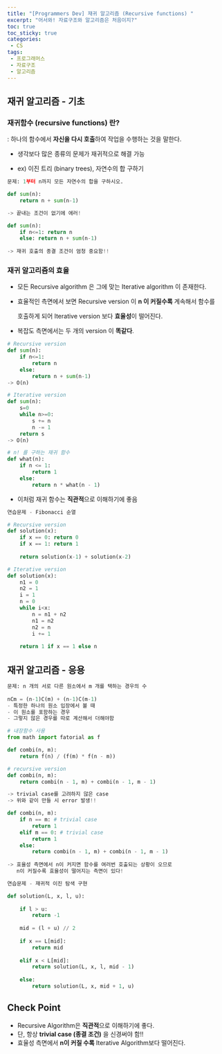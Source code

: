```yaml
---
title: "[Programmers Dev] 재귀 알고리즘 (Recursive functions) "
excerpt: "어서와! 자료구조와 알고리즘은 처음이지?"
toc: true
toc_sticky: true
categories:
 - CS
tags:
 - 프로그래머스
 - 자료구조
 - 알고리즘
---
```


## 재귀 알고리즘 - 기초

### 재귀함수 (recursive functions) 란?

: 하나의 함수에서 **자신을 다시 호출**하여 작업을 수행하는 것을 말한다.

- 생각보다 많은 종류의 문제가 재귀적으로 해결 가능

- ex) 이진 트리 (binary trees), 자연수의 합 구하기

```python
문제: 1부터 n까지 모든 자연수의 합을 구하시오.

def sum(n):
	return n + sum(n-1)

-> 끝내는 조건이 없기에 에러!

def sum(n):
	if n<=1: return n
	else: return n + sum(n-1)
    
-> 재귀 호출의 종결 조건이 엄청 중요함!!
```



### 재귀 알고리즘의 효율

- 모든 Recursive algorithm 은 그에 맞는 Iterative algorithm 이 존재한다.

- 효율적인 측면에서 보면 Recursive version 이 **n 이 커질수록** 계속해서 함수를

  호출하게 되어 Iterative version 보다 **효율성**이 떨어진다.

- 복잡도 측면에서는 두 개의 version 이 **똑같다**.

```python
# Recursive version
def sum(n):
	if n<=1:
		return n
	else:
		return n + sum(n-1)
-> O(n)

# Iterative version
def sum(n):
	s=0
	while n>=0:
		s += n
		n -= 1
	return s
-> O(n)

```

```python
# n! 를 구하는 재귀 함수
def what(n):
    if n <= 1:
        return 1
    else:
        return n * what(n - 1)
```

- 이처럼 재귀 함수는 **직관적**으로 이해하기에 좋음



```python
연습문제 - Fibonacci 순열

# Recursive version
def solution(x):
    if x == 0: return 0
    if x == 1: return 1
    
    return solution(x-1) + solution(x-2)

# Iterative version
def solution(x):
    n1 = 0
    n2 = 1
    i = 1
    n = 0 
    while i<x:
        n = n1 + n2
        n1 = n2
        n2 = n
        i += 1  
        
    return 1 if x == 1 else n
```



## 재귀 알고리즘 - 응용

```python
문제: n 개의 서로 다른 원소에서 m 개를 택하는 경우의 수
    
nCm = (n-1)C(m) + (n-1)C(m-1)
- 특정한 하나의 원소 입장에서 볼 때
- 이 원소를 포함하는 경우
- 그렇지 않은 경우를 따로 계산해서 더해야함

# 내장함수 사용
from math import fatorial as f

def combi(n, m):
    return f(n) / (f(m) * f(n - m))

# recursive version
def combi(n, m):
    return combi(n - 1, m) + combi(n - 1, m - 1)

-> trivial case를 고려하지 않은 case
-> 위와 같이 만들 시 error 발생!!

def combi(n, m):
    if n == m: # trivial case
        return 1
    elif m == 0: # trivial case
        return 1
    else:
        return combi(n - 1, m) + combi(n - 1, m - 1)
    
-> 효율성 측면에서 n이 커지면 함수를 여러번 호출되는 상황이 오므로
   n이 커질수록 효율성이 떨어지는 측면이 있다!

```

```python
연습문제 - 재귀적 이진 탐색 구현

def solution(L, x, l, u):
    
    if l > u:
        return -1
    
    mid = (l + u) // 2
    
    if x == L[mid]:
        return mid
    
    elif x < L[mid]:
        return solution(L, x, l, mid - 1)
    
    else:
        return solution(L, x, mid + 1, u)
```



## Check Point

- Recursive Algorithm은 **직관적**으로 이해하기에 좋다.
- 단, 항상 **trivial case (종결 조건)** 을 신경써야 함!! 
-  효율성 측면에서 **n이 커질 수록** Iterative Algorithm보다 떨어진다.